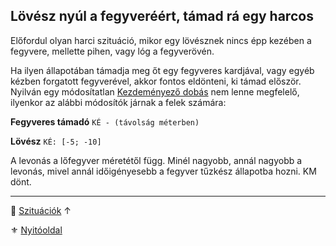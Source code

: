 ## Lövész nyúl a fegyveréért, támad rá egy harcos

Előfordul olyan harci szituáció, mikor egy lövésznek nincs épp kezében a fegyvere, mellette pihen, vagy lóg a fegyverövén.

Ha ilyen állapotában támadja meg őt egy fegyveres kardjával, vagy egyéb kézben forgatott fegyverével, akkor fontos eldönteni, ki támad először. Nyilván egy módosítatlan [Kezdeményező dobás](../064_02_02_kezdemenyezes.md) nem lenne megfelelő, ilyenkor az alábbi módosítók járnak a felek számára:

**Fegyveres támadó**
`KÉ - (távolság méterben)`

**Lövész**
`KÉ: [-5; -10]`

A levonás a lőfegyver méretétől függ. Minél nagyobb, annál nagyobb a levonás, mivel annál időigényesebb a fegyver tűzkész állapotba hozni. KM dönt.

---

🔗 [Szituációk](../160_szituaciok.md) ↑

⚜️ [Nyitóoldal](../start.md#16-szitu%C3%A1ci%C3%B3k)
